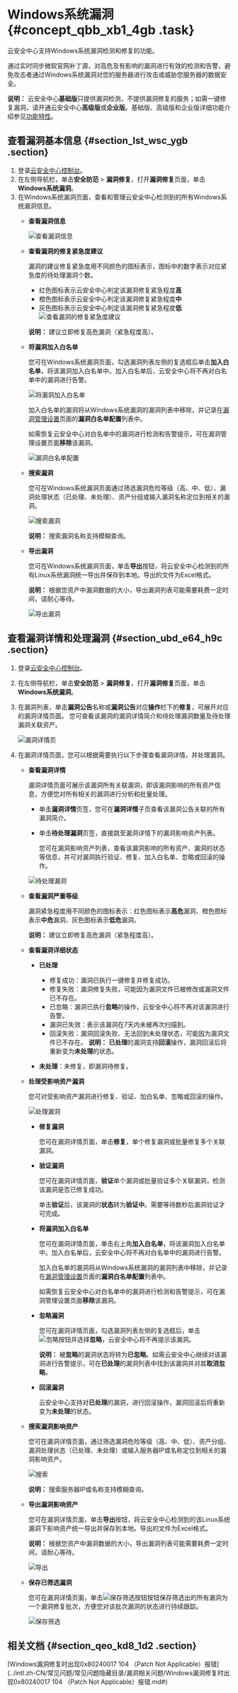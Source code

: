 # Windows系统漏洞 {#concept_qbb_xb1_4gb .task}

云安全中心支持Windows系统漏洞检测和修复的功能。

通过实时同步微软官网补丁源，对高危及有影响的漏洞进行有效的检测和告警，避免攻击者通过Windows系统漏洞对您的服务器进行攻击或威胁您服务器的数据安全。

**说明：** 云安全中心**基础版**只提供漏洞检测，不提供漏洞修复的服务；如需一键修复漏洞，请开通云安全中心**高级版**或**企业版**。基础版、高级版和企业版详细功能介绍参见[功能特性](../intl.zh-CN/产品简介/功能特性.md#)。

## 查看漏洞基本信息 {#section_lst_wsc_ygb .section}

1.  登录[云安全中心控制台](https://yundun.console.aliyun.com/?p=sas)。
2.  在左侧导航栏，单击**安全防范** \> **漏洞修复**，打开**漏洞修复**页面，单击**Windows系统漏洞**。
3.  在Windows系统漏洞页面，查看和管理云安全中心检测到的所有Windows系统漏洞信息。 
    -   **查看漏洞信息**

        ![查看漏洞信息](http://static-aliyun-doc.oss-cn-hangzhou.aliyuncs.com/assets/img/118684/156739297439812_zh-CN.png)

    -   **查看漏洞的修复紧急度建议** 

        漏洞的建议修复紧急度用不同颜色的图标表示，图标中的数字表示对应紧急度的待处理漏洞个数。

        -   红色图标表示云安全中心判定该漏洞修复紧急程度**高**
        -   橙色图标表示云安全中心判定该漏洞修复紧急程度**中**
        -   灰色图标表示云安全中心判定该漏洞修复紧急程度**低**
        ![查看漏洞的修复紧急度建议](http://static-aliyun-doc.oss-cn-hangzhou.aliyuncs.com/assets/img/118684/156739297451603_zh-CN.png)

        **说明：** 建议立即修复高危漏洞（紧急程度高）。

    -   **将漏洞加入白名单** 

        您可在Windows系统漏洞页面，勾选漏洞列表左侧的复选框后单击**加入白名单**，将该漏洞加入白名单中。加入白名单后，云安全中心将不再对白名单中的漏洞进行告警。

        ![将漏洞加入白名单](http://static-aliyun-doc.oss-cn-hangzhou.aliyuncs.com/assets/img/118684/156739297451606_zh-CN.png)

        加入白名单的漏洞将从Windows系统漏洞的漏洞列表中移除，并记录在[漏洞管理设置](intl.zh-CN/安全防范/漏洞修复/漏洞管理设置与加白名单.md#)页面的**漏洞白名单配置**列表中。

        如需恢复云安全中心对白名单中的漏洞进行检测和告警提示，可在漏洞管理设置页面**移除**该漏洞。

        ![漏洞白名单配置](http://static-aliyun-doc.oss-cn-hangzhou.aliyuncs.com/assets/img/118684/156739297439827_zh-CN.png)

    -   **搜索漏洞** 

        您可在Windows系统漏洞页面通过筛选漏洞危险等级（高、中、低）、漏洞处理状态（已处理、未处理）、资产分组或输入漏洞名称定位到相关的漏洞。

        ![搜索漏洞](http://static-aliyun-doc.oss-cn-hangzhou.aliyuncs.com/assets/img/118684/156739297452207_zh-CN.png)

        **说明：** 搜索漏洞名称支持模糊查询。

    -   **导出漏洞** 

        您可在Windows系统漏洞页面，单击**导出**按钮，将云安全中心检测到的所有Linux系统漏洞统一导出并保存到本地。导出的文件为Excel格式。

        **说明：** 根据您资产中漏洞数据的大小，导出漏洞列表可能需要耗费一定时间，请耐心等待。

        ![导出漏洞](http://static-aliyun-doc.oss-cn-hangzhou.aliyuncs.com/assets/img/118684/156739297452208_zh-CN.png)


## 查看漏洞详情和处理漏洞 {#section_ubd_e64_h9c .section}

1.  登录[云安全中心控制台](https://yundun.console.aliyun.com/?p=sas)。
2.  在左侧导航栏，单击**安全防范** \> **漏洞修复**，打开**漏洞修复**页面，单击**Windows系统漏洞**。
3.  在漏洞列表，单击**漏洞公告**名称或**漏洞公告**对应**操作**栏下的**修复**，可展开对应的漏洞详情页面。 您可查看该漏洞的漏洞详情简介和待处理漏洞数量及待处理漏洞关联资产。

    ![漏洞详情页](http://static-aliyun-doc.oss-cn-hangzhou.aliyuncs.com/assets/img/118684/156739297457220_zh-CN.png)

4.  在漏洞详情页面，您可以根据需要执行以下步骤查看漏洞详情，并处理漏洞。 
    -   **查看漏洞详情** 

        漏洞详情页面可展示该漏洞所有关联漏洞，即该漏洞影响的所有资产信息，方便您对所有相关的漏洞进行分析和批量处理。

        -   单击**漏洞详情**页签，您可在**漏洞详情**子页查看该漏洞公告关联的所有漏洞简介。
        -   单击**待处理漏洞**页签，直接跳至漏洞详情下的漏洞影响资产列表。

            您可在漏洞影响资产列表，查看该漏洞影响的所有资产、漏洞的状态等信息，并可对漏洞执行验证、修复、加入白名单、忽略或回滚的操作。

        ![待处理漏洞](http://static-aliyun-doc.oss-cn-hangzhou.aliyuncs.com/assets/img/118684/156739297457224_zh-CN.png)

    -   **查看漏洞严重等级** 

        漏洞紧急程度用不同颜色的图标表示：红色图标表示**高危**漏洞、橙色图标表示**中危**漏洞、灰色图标表示**低危**漏洞。

        **说明：** 建议立即修复高危漏洞（紧急程度高）。

    -   **查看漏洞详细状态**

        -   **已处理** 

            -   修复成功：漏洞已执行一键修复并修复成功。
            -   修复失败：漏洞修复失败，可能因为漏洞文件已被修改或漏洞文件已不存在。
            -   已忽略：漏洞已执行**忽略**的操作，云安全中心将不再对该漏洞进行告警。
            -   漏洞已失效：表示该漏洞在7天内未被再次扫描到。
            -   回滚失败：漏洞回滚失败、无法回到未处理状态，可能因为漏洞文件已不存在。
            **说明：** **已处理**的漏洞支持**回滚**操作，漏洞回滚后将重新变为**未处理**的状态。

        -   **未处理**：未修复，即漏洞待修复。
    -   **处理受影响资产漏洞** 

        您可对受影响资产漏洞进行修复、验证、加白名单、忽略或回滚的操作。

        ![处理漏洞](http://static-aliyun-doc.oss-cn-hangzhou.aliyuncs.com/assets/img/118684/156739297557225_zh-CN.png)

        -   **修复漏洞** 

            您可在漏洞详情页面，单击**修复**，单个修复漏洞或批量修复多个关联漏洞。

        -   **验证漏洞** 

            您可在漏洞详情页面，**验证**单个漏洞或批量验证多个关联漏洞，检测该漏洞是否已修复成功。

            单击**验证**后，该漏洞的**状态**转为**验证中**。需要等待数秒后漏洞验证才可完成。

        -   **将漏洞加入白名单** 

            您可在漏洞详情页面，单击右上角**加入白名单**，将该漏洞加入白名单中。加入白名单后，云安全中心将不再对白名单中的漏洞进行告警。

            加入白名单的漏洞将从Windows系统漏洞的漏洞列表中移除，并记录在[漏洞管理设置](intl.zh-CN/安全防范/漏洞修复/漏洞管理设置与加白名单.md#)页面的**漏洞白名单配置**列表中。

            如需恢复云安全中心对白名单中的漏洞进行检测和告警提示，可在漏洞管理设置页面**移除**该漏洞。

        -   **忽略漏洞** 

            您可在漏洞详情页面，勾选漏洞列表左侧的复选框后，单击![忽略按钮](http://static-aliyun-doc.oss-cn-hangzhou.aliyuncs.com/assets/img/15298/156739297551566_zh-CN.png)并选择**忽略**，云安全中心将不再提示该漏洞。

            **说明：** 被**忽略**的漏洞状态将转为**已忽略**。如需云安全中心继续对该漏洞进行告警提示，可在**已处理**的漏洞列表中找到该漏洞并对其**取消忽略**。

        -   **回滚漏洞** 

            云安全中心支持对**已处理**的漏洞，进行回滚操作，漏洞回滚后将重新变为**未处理**的状态。

    -   **搜索漏洞影响资产** 

        您可在漏洞详情页面，通过筛选漏洞危险等级（高、中、低）、资产分组、漏洞处理状态（已处理、未处理）或输入服务器IP或名称定位到相关的漏洞影响资产。

        ![搜索](http://static-aliyun-doc.oss-cn-hangzhou.aliyuncs.com/assets/img/118684/156739297539817_zh-CN.png)

        **说明：** 搜索服务器IP或名称支持模糊查询。

    -   **导出漏洞影响资产** 

        您可在漏洞详情页面，单击**导出**按钮，将云安全中心检测到的该Linux系统漏洞下影响资产统一导出并保存到本地。导出的文件为Excel格式。

        **说明：** 根据您资产中漏洞数据的大小，导出漏洞列表可能需要耗费一定时间，请耐心等待。

        ![导出](http://static-aliyun-doc.oss-cn-hangzhou.aliyuncs.com/assets/img/118684/156739297552209_zh-CN.png)

    -   **保存已筛选漏洞** 

        您可在漏洞详情页面，单击![保存筛选按钮](http://static-aliyun-doc.oss-cn-hangzhou.aliyuncs.com/assets/img/118684/156739297539821_zh-CN.png)按钮保存筛选出的所有漏洞为一个漏洞修复批次，方便您对该批次漏洞的状态进行持续跟踪。

        ![保存筛选](http://static-aliyun-doc.oss-cn-hangzhou.aliyuncs.com/assets/img/118684/156739297539820_zh-CN.png)


## 相关文档 {#section_qeo_kd8_1d2 .section}

[Windows漏洞修复时出现0x80240017 104 （Patch Not Applicable）报错](../intl.zh-CN/常见问题/常见问题隐藏目录/漏洞相关问题/Windows漏洞修复时出现0x80240017 104 （Patch Not Applicable）报错.md#)


